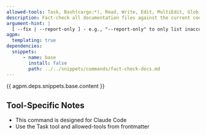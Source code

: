 ```yaml
---
allowed-tools: Task, Bash(cargo:*), Read, Write, Edit, MultiEdit, Glob, Grep, TodoWrite, WebSearch, WebFetch
description: Fact-check all documentation files against the current codebase implementation
argument-hint: |
  [ --fix | --report-only ] - e.g., "--report-only" to only list inaccuracies without fixing
agpm:
  templating: true
dependencies:
  snippets:
      - name: base
        install: false
        path: ../../snippets/commands/fact-check-docs.md
---
```


{{ agpm.deps.snippets.base.content }}

## Tool-Specific Notes

- This command is designed for Claude Code
- Use the Task tool and allowed-tools from frontmatter
